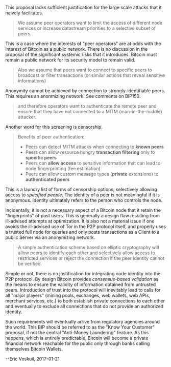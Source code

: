 This proposal lacks sufficient justification for the large scale attacks that it naively facilitates.

> We assume peer operators want to limit the access of different node services or increase datastream priorities to a selective subset of peers.

This is a case where the interests of "peer operators" are at odds with the interest of Bitcoin as a public network. There is no discussion in the proposal of the significant systemic risks that it introduces. Bitcoin must remain a public network for its security model to remain valid.

> Also we assume that peers want to connect to specific peers to broadcast or filter transactions (or similar actions that reveal sensitive informations)

Anonymity cannot be achieved by connection to strongly-identifiable peers. This requires an anonmizing network. See comments on BIP150.

> and therefore operators want to authenticate the remote peer and ensure that they have not connected to a MITM (man-in-the-middle) attacker.

Another word for this screening is censorship.

> Benefits of peer authentication:
>
> * Peers can detect MITM attacks when connecting to **known peers**
> * Peers can allow resource hungry **transaction filtering** only to **specific peers**
> * Peers can **allow access** to sensitive information that can lead to node fingerprinting (fee estimation)
> * Peers can allow custom message types (**private** extensions) to **authenticated peers**

This is a laundry list of forms of censorship options; selectively allowing access to *specified people*. The identity of a peer is not meaningful if it is anonymous. Identity ultimately refers to the person who controls the node.

Incidentally, it is not a necessary aspect of a Bitcoin node that it retain the "fingerprints" of past users. This is generally a design flaw resulting from ill-advised attempts at optimization. It is also not a material issue if one avoids the ill-advised use of Tor in the P2P protocol itself, and properly uses a trusted full node for queries and only posts transactions as a Client to a public Server via an anonymizing network.

> A simple authentication scheme based on elliptic cryptography will allow peers to identify each other and selectively allow access to restricted services or reject the connection if the peer identity cannot be verified.

Simple or not, there is no justification for integrating node identity into the P2P protocol. By design Bitcoin provides *consensus-based validation* as the means to ensure the validity of information obtained from untrusted peers. Introduction of trust into the protocol will inevitably lead to calls for all "major players" (mining pools, exchanges, web wallets, web APIs, merchant services, etc.) to both establish private connections to each other and eventually to exclude all connections that do not provide an authorized identity.

Such requirements will eventually arrive from regulatory agencies around the world. This BIP should be referred to as the "Know Your Customer" proposal, if not the central "Anti-Money Laundering" feature. As this happens, which is entirely predictable, Bitcoin will become a private financial network reachable for the public only through banks calling themselves Bitcoin Wallets.

--Eric Voskuil, 2017-01-21